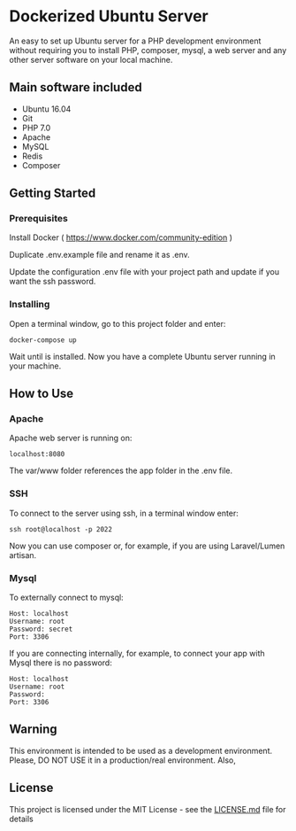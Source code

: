 # Dockerized Ubuntu Server

An easy to set up Ubuntu server for a PHP development environment without requiring you to install PHP, composer, mysql, a web server and any other server software on your local machine.

## Main software included

* Ubuntu 16.04
* Git
* PHP 7.0
* Apache
* MySQL
* Redis
* Composer

## Getting Started

### Prerequisites

Install Docker ( https://www.docker.com/community-edition )

Duplicate .env.example file and rename it as .env.

Update the configuration .env file with your project path and update if you want the ssh password.

### Installing

Open a terminal window, go to this project folder and enter:  

```
docker-compose up
```

Wait until is installed. Now you have a complete Ubuntu server running in your machine.

## How to Use

### Apache

Apache web server is running on:

```
localhost:8080
```

The var/www folder references the app folder in the .env file.

### SSH

To connect to the server using ssh, in a terminal window enter:

```
ssh root@localhost -p 2022
```

Now you can use composer or, for example, if you are using Laravel/Lumen artisan.

### Mysql

To externally connect to mysql:

```
Host: localhost
Username: root
Password: secret
Port: 3306
```

If you are connecting internally, for example, to connect your app with Mysql there is no password:

```
Host: localhost
Username: root
Password: 
Port: 3306
```

## Warning

This environment is intended to be used as a development environment. Please, DO NOT USE it in a production/real environment. Also,

## License

This project is licensed under the MIT License - see the [LICENSE.md](LICENSE.md) file for details
